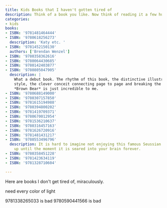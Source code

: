 ```yaml
---
title: Kids Books that I haven't gotten tired of
description: Think of a book you like. Now think of reading it a few hundred times. Only the strong survive.
categories:
- kids
books:
- ISBN: '9781481464444'
- ISBN: '9780618256273'
  description: 'Katy etc. '
- ISBN: '9781452150130'
  authors: ['Brendan Wenzel']
- ISBN: '9780358362616'
- ISBN: '9780064430685'
- ISBN: '9780142403877'
- ISBN: '9780805047905'
  description: |
    What a debut book. The rhythm of this book, the distinctive illustration
    style, the clever conceit connecting page to page and breaking the fourth wall...
    *Brown Bear* is just incredible to me.
- ISBN: '9780688149000'
- ISBN: '9780307157850'
- ISBN: '9781615194988'
- ISBN: '9780394800202'
- ISBN: '9781419709371'
- ISBN: '9780670012954'
- ISBN: '9781536210637'
- ISBN: '9780316457163'
- ISBN: '9781626720916'
- ISBN: '9781481431217'
- ISBN: '9780553496796'
  description: It is hard to imagine not enjoying this famous Seussian title, right
    up until the moment it is seared into your brain forever.
- ISBN: '9780358451228'
- ISBN: '9781423634119'
- ISBN: '9781328710604'

---
```

Here are books I don't get tired of, miraculously.

<!-- 9780448190532 is busy harbor i think and it must be out of print?

Big Book of Big Trucks(9780794530785) is just not on bookshop

978039483240 is not Trucks

9781847809766 isn't in google books api!!!

I'd like to put {% book "9780307118394" %} on this shelf.

two wordless books not on bookshop.org... In the Woods (9780590436335) and Peter Spier's Rain (9780385241052).

try 9780698113732
Gobble, Growl, Grunt (9780385240949)

For Maryanne's shelf... 9780375868009 -->

need every color of light

9781338265033 is bad
9780590441566 is bad